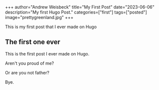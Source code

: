 +++
author="Andrew Weisbeck"
title="My First Post"
date="2023-06-06"
description="My first Hugo Post."
categories=["first"]
tags=["posted"]
image="prettygreenland.jpg"
+++

This is my first post that I ever made on Hugo

## The first one ever

This is the first post I ever made on Hugo. 

Aren't you proud of me? 

Or are you not father?

Bye.
